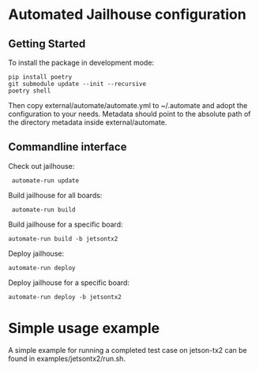 # Automated Jailhouse configuration

## Getting Started

To install the package in development mode:

    pip install poetry
    git submodule update --init --recursive
	poetry shell
	
	
Then copy external/automate/automate.yml to ~/.automate and adopt the 
configuration to your needs. Metadata should point to the absolute path
of the directory metadata inside external/automate. 

## Commandline interface

Check out jailhouse:

     automate-run update
	 
Build jailhouse for all boards:

     automate-run build 
	 
Build jailhouse for a specific board:

    automate-run build -b jetsontx2
	
Deploy jailhouse:

    automate-run deploy
	
Deploy jailhouse for a specific board:

    automate-run deploy -b jetsontx2

# Simple usage example 

 A simple example for running a completed test case on jetson-tx2 can be found in examples/jetsontx2/run.sh.